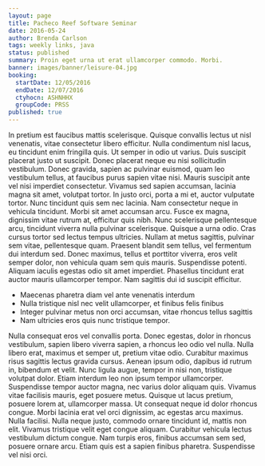 ```yaml
---
layout: page
title: Pacheco Reef Software Seminar
date: 2016-05-24
author: Brenda Carlson
tags: weekly links, java
status: published
summary: Proin eget urna ut erat ullamcorper commodo. Morbi.
banner: images/banner/leisure-04.jpg
booking:
  startDate: 12/05/2016
  endDate: 12/07/2016
  ctyhocn: ASHNHHX
  groupCode: PRSS
published: true
---
```

In pretium est faucibus mattis scelerisque. Quisque convallis lectus ut nisl venenatis, vitae consectetur libero efficitur. Nulla condimentum nisl lacus, eu tincidunt enim fringilla quis. Ut semper in odio ut varius. Duis suscipit placerat justo ut suscipit. Donec placerat neque eu nisi sollicitudin vestibulum. Donec gravida, sapien ac pulvinar euismod, quam leo vestibulum tellus, at faucibus purus sapien vitae nisi. Mauris suscipit ante vel nisi imperdiet consectetur. Vivamus sed sapien accumsan, lacinia magna sit amet, volutpat tortor. In justo orci, porta a mi et, auctor vulputate tortor. Nunc tincidunt quis sem nec lacinia. Nam consectetur neque in vehicula tincidunt. Morbi sit amet accumsan arcu. Fusce ex magna, dignissim vitae rutrum at, efficitur quis nibh. Nunc scelerisque pellentesque arcu, tincidunt viverra nulla pulvinar scelerisque. Quisque a urna odio.
Cras cursus tortor sed lectus tempus ultricies. Nullam at metus sagittis, pulvinar sem vitae, pellentesque quam. Praesent blandit sem tellus, vel fermentum dui interdum sed. Donec maximus, tellus et porttitor viverra, eros velit semper dolor, non vehicula quam sem quis mauris. Suspendisse potenti. Aliquam iaculis egestas odio sit amet imperdiet. Phasellus tincidunt erat auctor mauris ullamcorper tempor. Nam sagittis dui id suscipit efficitur.

* Maecenas pharetra diam vel ante venenatis interdum
* Nulla tristique nisl nec velit ullamcorper, et finibus felis finibus
* Integer pulvinar metus non orci accumsan, vitae rhoncus tellus sagittis
* Nam ultricies eros quis nunc tristique tempor.

Nulla consequat eros vel convallis porta. Donec egestas, dolor in rhoncus vestibulum, sapien libero viverra sapien, a rhoncus leo odio vel nulla. Nulla libero erat, maximus et semper ut, pretium vitae odio. Curabitur maximus risus sagittis lectus gravida cursus. Aenean ipsum odio, dapibus id rutrum in, bibendum et velit. Nunc ligula augue, tempor in nisi non, tristique volutpat dolor. Etiam interdum leo non ipsum tempor ullamcorper. Suspendisse tempor auctor magna, nec varius dolor aliquam quis. Vivamus vitae facilisis mauris, eget posuere metus.
Quisque ut lacus pretium, posuere lorem at, ullamcorper massa. Ut consequat neque id dolor rhoncus congue. Morbi lacinia erat vel orci dignissim, ac egestas arcu maximus. Nulla facilisi. Nulla neque justo, commodo ornare tincidunt id, mattis non elit. Vivamus tristique velit eget congue aliquam. Curabitur vehicula lectus vestibulum dictum congue. Nam turpis eros, finibus accumsan sem sed, posuere ornare arcu. Etiam quis est a sapien finibus pharetra. Suspendisse vel nisi orci.
